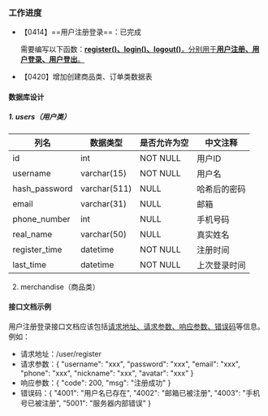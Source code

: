 ### 工作进度

* 【0414】==用户注册登录==：已完成

  需要编写以下函数：<u>**register()、login()、logout()**，分别用于**用户注册、用户登录、用户登出**。</u>

* 【0420】增加创建商品类、订单类数据表



#### 数据库设计

##### 1. users（用户类）

| 列名          | 数据类型     | 是否允许为空 | 中文注释     |
| ------------- | ------------ | ------------ | ------------ |
| id            | int          | NOT NULL     | 用户ID       |
| username      | varchar(15)  | NOT NULL     | 用户名       |
| hash_password | varchar(511) | NULL         | 哈希后的密码 |
| email         | varchar(31)  | NULL         | 邮箱         |
| phone_number  | int          | NULL         | 手机号码     |
| real_name     | varchar(50)  | NULL         | 真实姓名     |
| register_time | datetime     | NOT NULL     | 注册时间     |
| last_time     | datetime     | NOT NULL     | 上次登录时间 |

2. merchandise（商品类）

#### 接口文档示例

用户注册登录接口文档应该包括<u>请求地址、请求参数、响应参数、错误码</u>等信息。例如：

+ 请求地址：/user/register
+ 请求参数：{ "username": "xxx", "password": "xxx", "email": "xxx", "phone": "xxx", "nickname": "xxx", "avatar": "xxx" }
+ 响应参数：{ "code": 200, "msg": "注册成功" }
+ 错误码：{ "4001": "用户名已存在", "4002": "邮箱已被注册", "4003": "手机号已被注册", "5001": "服务器内部错误" }

